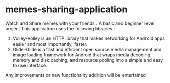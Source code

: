 # memes-sharing-application
Watch and Share memes with your friends . A basic and beginner level project
This application uses the following libraries :
  1. Volley-Volley is an HTTP library that makes networking for Android apps easier and most importantly, faster.
  2. Glide-Glide is a fast and efficient open source media management and image loading framework for Android that
     wraps media decoding, memory and disk caching, and resource pooling into a simple and easy to use interface. 
     
Any improvements or new functionality addition will be entertained     
     
